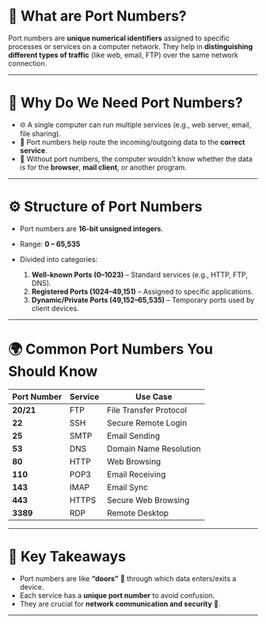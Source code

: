 

# 📌 What are Port Numbers?

Port numbers are **unique numerical identifiers** assigned to specific processes or services on a computer network.
They help in **distinguishing different types of traffic** (like web, email, FTP) over the same network connection.

---

# 🧩 Why Do We Need Port Numbers?

* 🌐 A single computer can run multiple services (e.g., web server, email, file sharing).
* 🔀 Port numbers help route the incoming/outgoing data to the **correct service**.
* 🎯 Without port numbers, the computer wouldn’t know whether the data is for the **browser**, **mail client**, or another program.

---

# ⚙️ Structure of Port Numbers

* Port numbers are **16-bit unsigned integers**.
* Range: **0 – 65,535**
* Divided into categories:

  1. **Well-known Ports (0–1023)** – Standard services (e.g., HTTP, FTP, DNS).
  2. **Registered Ports (1024–49,151)** – Assigned to specific applications.
  3. **Dynamic/Private Ports (49,152–65,535)** – Temporary ports used by client devices.

---

# 🌍 Common Port Numbers You Should Know

| Port Number | Service | Use Case               |
| ----------- | ------- | ---------------------- |
| **20/21**   | FTP     | File Transfer Protocol |
| **22**      | SSH     | Secure Remote Login    |
| **25**      | SMTP    | Email Sending          |
| **53**      | DNS     | Domain Name Resolution |
| **80**      | HTTP    | Web Browsing           |
| **110**     | POP3    | Email Receiving        |
| **143**     | IMAP    | Email Sync             |
| **443**     | HTTPS   | Secure Web Browsing    |
| **3389**    | RDP     | Remote Desktop         |

---

# 🔑 Key Takeaways

* Port numbers are like **“doors”** 🚪 through which data enters/exits a device.
* Each service has a **unique port number** to avoid confusion.
* They are crucial for **network communication and security** 🔐.

---